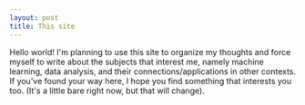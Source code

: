 ```yaml
---
layout: post
title: This site
---
```


Hello world! I'm planning to use this site to organize my thoughts and force myself to write about the subjects that interest me, namely machine learning, data analysis, and their connections/applications in other contexts. If you've found your way here, I hope you find something that interests you too. (It's a little bare right now, but that will change).

